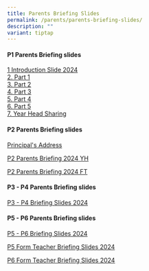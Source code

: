 ```yaml
---
title: Parents Briefing Slides
permalink: /parents/parents-briefing-slides/
description: ""
variant: tiptap
---
```

<h4><strong>P1 Parents Briefing slides</strong></h4>
<p><a href="/files/Parents Briefing Slides/2024/Primary_1_Parents_Briefing_2024_Principal.pdf" rel="noopener noreferrer nofollow" target="_blank">1 Introduction Slide 2024</a> 
<br><a href="/files/Parents Briefing Slides/2024/2024_part_1_p1_parents_briefing_by_fts_consolidated.pdf" rel="noopener noreferrer nofollow" target="_blank">2. Part 1</a> 
<br><a href="/files/Parents Briefing Slides/2024/2024_part_2_p1_parents_briefing_by_fts_consolidated.pdf" rel="noopener noreferrer nofollow" target="_blank">3. Part 2</a> 
<br><a href="/files/Parents Briefing Slides/2024/2024_part_3_p1_parents_briefing_by_fts_consolidated.pdf" rel="noopener noreferrer nofollow" target="_blank">4. Part 3</a> 
<br><a href="/files/Parents Briefing Slides/2024/2024_part_4_p1_parents_briefing_by_fts_consolidated.pdf" rel="noopener noreferrer nofollow" target="_blank">5. Part 4</a> 
<br><a href="/files/Parents Briefing Slides/2024/2024_part_5_p1_parents_briefing_by_fts_consolidated.pdf" rel="noopener noreferrer nofollow" target="_blank">6. Part 5</a> 
<br><a href="/files/Parents Briefing Slides/2024/Primary_1_Parents_Briefing_2024_YH.pdf" rel="noopener noreferrer nofollow" target="_blank">7. Year Head Sharing</a> 
<br>
</p>
<h4><strong>P2 Parents Briefing slides</strong></h4>
<p><a href="https://sites.google.com/moe.edu.sg/principalsaddress/home" rel="noopener noreferrer nofollow" target="_blank">Principal's Address</a>
</p>
<p><a href="/files/Parents Briefing Slides/2024/2024_P2_Parents_Briefing_YH_26_Jan_updated.pdf" rel="noopener noreferrer nofollow" target="_blank">P2 Parents Briefing 2024 YH</a>
</p>
<p><a href="/files/Parents Briefing Slides/2024/2024_Parents_Briefing_by_FTs_P2_Updated.pdf" rel="noopener noreferrer nofollow" target="_blank">P2 Parents Briefing 2024 FT</a>
</p>
<h4><strong>P3 - P4 Parents Briefing slides</strong></h4>
<p><a href="/files/Parents Briefing Slides/2024/2024_P3_P4_Parents_Briefing_19_Jan_for_school_website_final.pdf" rel="noopener noreferrer nofollow" target="_blank">P3 - P4 Briefing Slides 2024</a>
</p>
<h4><strong>P5 - P6 Parents Briefing slides</strong></h4>
<p><a href="/files/Parents Briefing Slides/2024/P5___P6_Parents_Briefing_Slides.pdf" rel="noopener noreferrer nofollow" target="_blank">P5 - P6 Briefing Slides 2024</a>
</p>
<p><a href="/files/Parents Briefing Slides/2024/P5_Parents_Briefing_2024_FT.pdf" rel="noopener noreferrer nofollow" target="_blank">P5 Form Teacher Briefing Slides 2024</a>
</p>
<p><a href="/files/Parents Briefing Slides/2024/P6_Parents_Briefing_2024_FT.pdf" rel="noopener noreferrer nofollow" target="_blank">P6 Form Teacher Briefing Slides 2024</a>
</p>
<p></p>